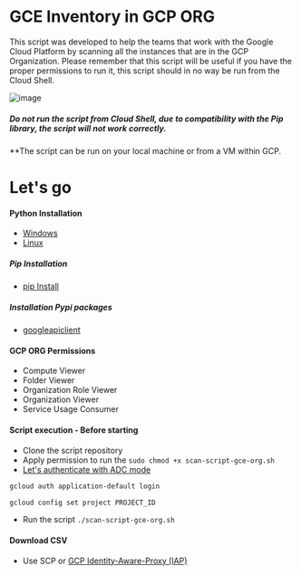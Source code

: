 # GCE Inventory in GCP ORG

This script was developed to help the teams that work with the Google Cloud Platform by scanning all the instances that are in the GCP Organization. Please remember that this script will be useful if you have the proper permissions to run it, this script should in no way be run from the Cloud Shell.

![image](https://github.com/alex-mello/gcp-scan-gce-org/assets/39780604/c113125c-680a-43a0-b3fb-d94165e8ef15)


##### Do not run the script from Cloud Shell, due to compatibility with the Pip library, the script will not work correctly.

**The script can be run on your local machine or from a VM within GCP.

# Let's go

#### Python Installation
* [Windows](https://python.org.br/instalacao-windows/)
* [Linux](https://python.org.br/instalacao-linux/)
##### Pip Installation
* [pip Install](https://packaging.python.org/en/latest/guides/installing-using-linux-tools/#installing-pip-setuptools-wheel-with-linux-package-managers)
##### Installation Pypi packages
* [googleapiclient](https://pypi.org/project/google-api-python-client/)
#### GCP ORG Permissions
* Compute Viewer
* Folder Viewer
* Organization Role Viewer
* Organization Viewer
* Service Usage Consumer
#### Script execution - Before starting
* Clone the script repository
* Apply permission to run the ```sudo chmod +x scan-script-gce-org.sh ```
* [Let's authenticate with ADC mode](https://cloud.google.com/docs/authentication/provide-credentials-adc?hl=pt-br)
```sh
gcloud auth application-default login
```
```sh
gcloud config set project PROJECT_ID
```
* Run the script ```./scan-script-gce-org.sh```
#### Download CSV
* Use SCP or [GCP Identity-Aware-Proxy (IAP)](https://github.com/GoogleCloudPlatform/iap-desktop)
